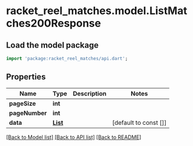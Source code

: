 # racket_reel_matches.model.ListMatches200Response

## Load the model package
```dart
import 'package:racket_reel_matches/api.dart';
```

## Properties
Name | Type | Description | Notes
------------ | ------------- | ------------- | -------------
**pageSize** | **int** |  | 
**pageNumber** | **int** |  | 
**data** | [**List<Match>**](Match.md) |  | [default to const []]

[[Back to Model list]](../README.md#documentation-for-models) [[Back to API list]](../README.md#documentation-for-api-endpoints) [[Back to README]](../README.md)


